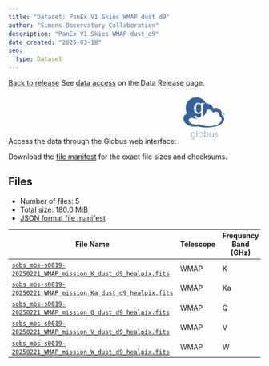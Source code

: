 ```yaml
---
title: "Dataset: PanEx V1 Skies WMAP dust d9"
author: "Simons Observatory Collaboration"
description: "PanEx V1 Skies WMAP dust_d9"
date_created: "2025-03-18"
seo:
  type: Dataset
---
```


[Back to release](./panexv1-wmap.html#datasets)
See [data access](./panexv1-wmap.html#data-access) on the Data Release page.

Access the data through the Globus web interface: [![Download via Globus](images/globus-logo.png)](https://app.globus.org/file-manager?origin_id=53b2a147-ae9d-4bbf-9d18-3b46d133d4bb&origin_path=%2Fpanexp_v1_wmap%2Fdust_d9%2F)

Download the [file manifest](https://g-0a470a.6b7bd8.0ec8.data.globus.org/panexp_v1_wmap/dust_d9/manifest.json) for the exact file sizes and checksums.

## Files

- Number of files: 5
- Total size: 180.0 MiB
- [JSON format file manifest](https://g-0a470a.6b7bd8.0ec8.data.globus.org/panexp_v1_wmap/dust_d9/manifest.json)

|                                                                                             File Name                                                                                              | Telescope | Frequency Band (GHz) | Pixelization |   Size   |
| -------------------------------------------------------------------------------------------------------------------------------------------------------------------------------------------------- | --------- | -------------------- | ------------ | -------- |
| [`sobs_mbs-s0019-20250221_WMAP_mission_K_dust_d9_healpix.fits`](https://g-0a470a.6b7bd8.0ec8.data.globus.org/panexp_v1_wmap/dust_d9/sobs_mbs-s0019-20250221_WMAP_mission_K_dust_d9_healpix.fits)   | WMAP      | K                    | healpix      | 36.0 MiB |
| [`sobs_mbs-s0019-20250221_WMAP_mission_Ka_dust_d9_healpix.fits`](https://g-0a470a.6b7bd8.0ec8.data.globus.org/panexp_v1_wmap/dust_d9/sobs_mbs-s0019-20250221_WMAP_mission_Ka_dust_d9_healpix.fits) | WMAP      | Ka                   | healpix      | 36.0 MiB |
| [`sobs_mbs-s0019-20250221_WMAP_mission_Q_dust_d9_healpix.fits`](https://g-0a470a.6b7bd8.0ec8.data.globus.org/panexp_v1_wmap/dust_d9/sobs_mbs-s0019-20250221_WMAP_mission_Q_dust_d9_healpix.fits)   | WMAP      | Q                    | healpix      | 36.0 MiB |
| [`sobs_mbs-s0019-20250221_WMAP_mission_V_dust_d9_healpix.fits`](https://g-0a470a.6b7bd8.0ec8.data.globus.org/panexp_v1_wmap/dust_d9/sobs_mbs-s0019-20250221_WMAP_mission_V_dust_d9_healpix.fits)   | WMAP      | V                    | healpix      | 36.0 MiB |
| [`sobs_mbs-s0019-20250221_WMAP_mission_W_dust_d9_healpix.fits`](https://g-0a470a.6b7bd8.0ec8.data.globus.org/panexp_v1_wmap/dust_d9/sobs_mbs-s0019-20250221_WMAP_mission_W_dust_d9_healpix.fits)   | WMAP      | W                    | healpix      | 36.0 MiB |

